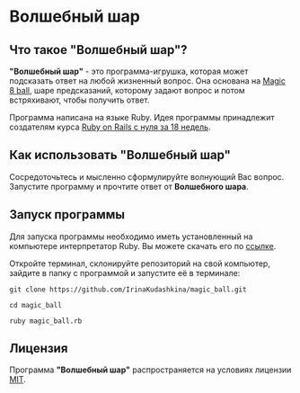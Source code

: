 # Волшебный шар

## Что такое "Волшебный шар"?

**"Волшебный шар"** - это программа-игрушка, которая может подсказать ответ на 
любой жизненный вопрос. Она основана на 
[Magic 8 ball](https://ru.wikipedia.org/wiki/Magic_8_ball), шаре предсказаний,
которому задают вопрос и потом встряхивают, чтобы получить ответ.

Программа написана на языке Ruby. Идея программы принадлежит cоздателям курса
[Ruby on Rails c нуля за 18 недель](https://goodprogrammer.ru/rails).

## Как использовать "Волшебный шар"

Сосредоточьтесь и мысленно сформулируйте волнующий Вас вопрос.
Запустите программу и прочтите ответ от **Волшебного шара**.

## Запуск программы

Для запуска программы необходимо иметь установленный на компьютере
интерпретатор Ruby. Вы можете скачать его по
[ссылке](https://www.ruby-lang.org/ru/).

Откройте терминал, склонируйте репозиторий на свой компьютер, 
зайдите в папку с программой и запустите её в терминале:

```shell
git clone https://github.com/IrinaKudashkina/magic_ball.git

cd magic_ball

ruby magic_ball.rb
```

## Лицензия
Программа **"Волшебный шар"** распространяется на условиях
лицензии [MIT](https://opensource.org/license/mit/).
